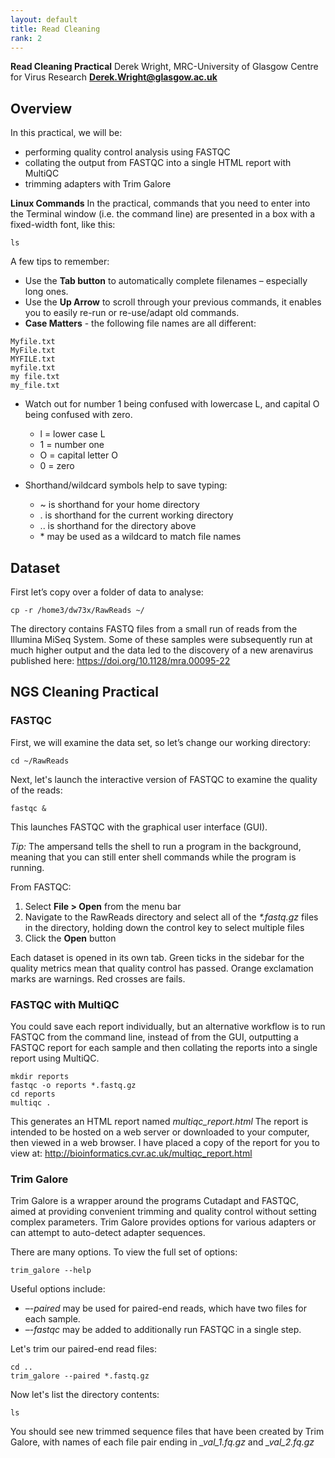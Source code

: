 ```yaml
---
layout: default
title: Read Cleaning
rank: 2
---
```


**Read Cleaning Practical**
Derek Wright, MRC-University of Glasgow Centre for Virus Research
[**Derek.Wright@glasgow.ac.uk**](mailto:Derek.Wright@glasgow.ac.uk)
## Overview

In this practical, we will be: 
- performing quality control analysis using FASTQC
- collating the output from FASTQC into a single HTML report with MultiQC
- trimming adapters with Trim Galore

**Linux Commands**
In the practical, commands that you need to enter into the Terminal window (i.e. the command line) are presented in a box with a fixed-width font, like this:
```
ls
```
A few tips to remember:
- Use the **Tab button** to automatically complete filenames – especially long ones.
- Use the **Up Arrow** to scroll through your previous commands, it enables you to easily re-run or re-use/adapt old commands.
- **Case Matters** - the following file names are all different:
```
Myfile.txt
MyFile.txt
MYFILE.txt
myfile.txt
my file.txt
my_file.txt
```
- Watch out for number 1 being confused with lowercase L, and capital O being confused with zero. 
    - l = lower case L
    - 1 = number one
    - O = capital letter O
    - 0 = zero

- Shorthand/wildcard symbols help to save typing:
    - ~ is shorthand for your home directory
    - . is shorthand for the current working directory
    - .. is shorthand for the directory above
    - \* may be used as a wildcard to match file names
## Dataset

First let’s copy over a folder of data to analyse:
```
cp -r /home3/dw73x/RawReads ~/
```
The directory contains FASTQ files from a small run of reads from the Illumina MiSeq System. Some of these samples were subsequently run at much higher output and the data led to the discovery of a new arenavirus published here:
<https://doi.org/10.1128/mra.00095-22>
## NGS Cleaning Practical
### FASTQC
First, we will examine the data set, so let’s change our working directory:
```
cd ~/RawReads
```
Next, let's launch the interactive version of FASTQC to examine the quality of the reads:
```
fastqc &
```
This launches FASTQC with the graphical user interface (GUI). 

*Tip:* The ampersand tells the shell to run a program in the background, meaning that you can still enter shell commands while the program is running.

From FASTQC:	
1. Select **File > Open** from the menu bar
1. Navigate to the RawReads directory and select all of the *\*.fastq.gz* files in the directory, holding down the control key to select multiple files
1. Click the **Open** button

Each dataset is opened in its own tab. Green ticks in the sidebar for the quality metrics mean that quality control has passed. Orange exclamation marks are warnings. Red crosses are fails.
### **FASTQC with MultiQC**
You could save each report individually, but an alternative workflow is to run FASTQC from the command line, instead of from the GUI, outputting a FASTQC report for each sample and then collating the reports into a single report using MultiQC.
```
mkdir reports
fastqc -o reports *.fastq.gz
cd reports
multiqc .
```
This generates an HTML report named *multiqc\_report.html*
The report is intended to be hosted on a web server or downloaded to your computer, then viewed in a web browser. 
I have placed a copy of the report for you to view at:
<http://bioinformatics.cvr.ac.uk/multiqc_report.html>
### **Trim Galore**
Trim Galore is a wrapper around the programs Cutadapt and FASTQC, aimed at providing convenient trimming and quality control without setting complex parameters. 
Trim Galore provides options for various adapters or can attempt to auto-detect adapter sequences. 

There are many options. To view the full set of options:
```
trim_galore --help
```
Useful options include:
- *–-paired* may be used for paired-end reads, which have two files for each sample. 
- *–-fastqc* may be added to additionally run FASTQC in a single step.

Let's trim our paired-end read files:
```
cd ..
trim_galore --paired *.fastq.gz
```
Now let's list the directory contents:
```
ls
```
You should see new trimmed sequence files that have been created by Trim Galore, with names of each file pair ending in  *_val_1.fq.gz* and *_val_2.fq.gz*
